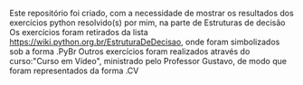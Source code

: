 Este repositório foi criado, com a necessidade de mostrar os resultados dos exercícios python resolvido(s) por mim, na parte de Estruturas de decisão
Os exercícios foram retirados da lista https://wiki.python.org.br/EstruturaDeDecisao, onde foram simbolizados sob a forma .PyBr
Outros exercícios foram realizados através do curso:"Curso em Vídeo", ministrado pelo Professor Gustavo, de modo que foram representados da forma .CV
